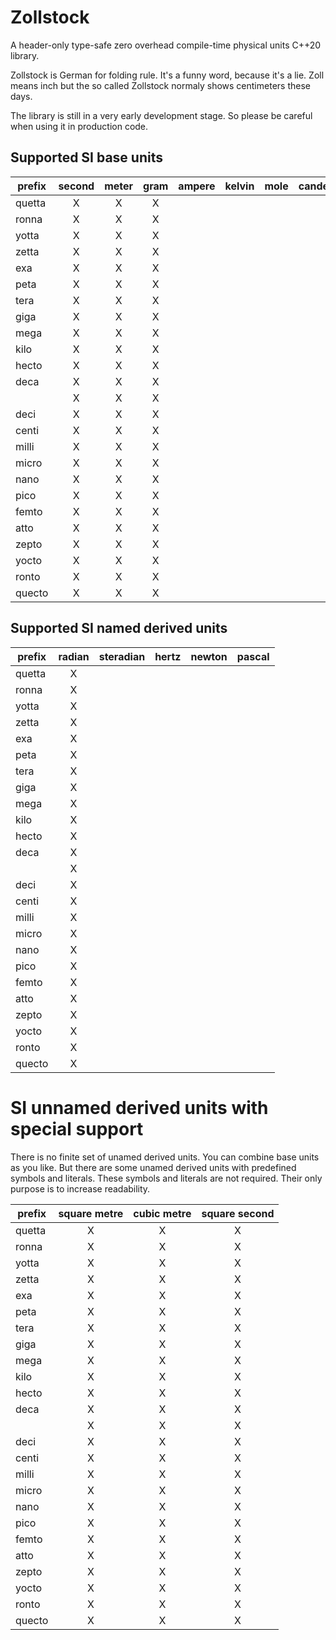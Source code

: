# Zollstock
A header-only type-safe zero overhead compile-time physical units C++20 library.

Zollstock is German for folding rule. It's a funny word, because it's a lie. Zoll means inch but the
so called Zollstock normaly shows centimeters these days.

The library is still in a very early development stage. So please be careful when using it in
production code.

## Supported SI base units

| prefix | second | meter | gram | ampere | kelvin | mole | candela |
|--------|:------:|:-----:|:----:|:------:|:------:|:----:|:-------:|
| quetta |    X   |   X   |   X  |        |        |      |         |
| ronna  |    X   |   X   |   X  |        |        |      |         |
| yotta  |    X   |   X   |   X  |        |        |      |         |
| zetta  |    X   |   X   |   X  |        |        |      |         |
| exa    |    X   |   X   |   X  |        |        |      |         |
| peta   |    X   |   X   |   X  |        |        |      |         |
| tera   |    X   |   X   |   X  |        |        |      |         |
| giga   |    X   |   X   |   X  |        |        |      |         |
| mega   |    X   |   X   |   X  |        |        |      |         |
| kilo   |    X   |   X   |   X  |        |        |      |         |
| hecto  |    X   |   X   |   X  |        |        |      |         |
| deca   |    X   |   X   |   X  |        |        |      |         |
|        |    X   |   X   |   X  |        |        |      |         |
| deci   |    X   |   X   |   X  |        |        |      |         |
| centi  |    X   |   X   |   X  |        |        |      |         |
| milli  |    X   |   X   |   X  |        |        |      |         |
| micro  |    X   |   X   |   X  |        |        |      |         |
| nano   |    X   |   X   |   X  |        |        |      |         |
| pico   |    X   |   X   |   X  |        |        |      |         |
| femto  |    X   |   X   |   X  |        |        |      |         |
| atto   |    X   |   X   |   X  |        |        |      |         |
| zepto  |    X   |   X   |   X  |        |        |      |         |
| yocto  |    X   |   X   |   X  |        |        |      |         |
| ronto  |    X   |   X   |   X  |        |        |      |         |
| quecto |    X   |   X   |   X  |        |        |      |         |

## Supported SI named derived units

| prefix | radian | steradian | hertz | newton | pascal |
|--------|:------:|:---------:|:-----:|:------:|:------:|
| quetta |    X   |           |       |        |        |
| ronna  |    X   |           |       |        |        |
| yotta  |    X   |           |       |        |        |
| zetta  |    X   |           |       |        |        |
| exa    |    X   |           |       |        |        |
| peta   |    X   |           |       |        |        |
| tera   |    X   |           |       |        |        |
| giga   |    X   |           |       |        |        |
| mega   |    X   |           |       |        |        |
| kilo   |    X   |           |       |        |        |
| hecto  |    X   |           |       |        |        |
| deca   |    X   |           |       |        |        |
|        |    X   |           |       |        |        |
| deci   |    X   |           |       |        |        |
| centi  |    X   |           |       |        |        |
| milli  |    X   |           |       |        |        |
| micro  |    X   |           |       |        |        |
| nano   |    X   |           |       |        |        |
| pico   |    X   |           |       |        |        |
| femto  |    X   |           |       |        |        |
| atto   |    X   |           |       |        |        |
| zepto  |    X   |           |       |        |        |
| yocto  |    X   |           |       |        |        |
| ronto  |    X   |           |       |        |        |
| quecto |    X   |           |       |        |        |

# SI unnamed derived units with special support

There is no finite set of unamed derived units. You can combine base units as you like. But there
are some unamed derived units with predefined symbols and literals. These symbols and literals
are not required. Their only purpose is to increase readability.

| prefix | square metre | cubic metre | square second |
|--------|:------------:|:-----------:|:-------------:|
| quetta |       X      |      X      |       X       |
| ronna  |       X      |      X      |       X       |
| yotta  |       X      |      X      |       X       |
| zetta  |       X      |      X      |       X       |
| exa    |       X      |      X      |       X       |
| peta   |       X      |      X      |       X       |
| tera   |       X      |      X      |       X       |
| giga   |       X      |      X      |       X       |
| mega   |       X      |      X      |       X       |
| kilo   |       X      |      X      |       X       |
| hecto  |       X      |      X      |       X       |
| deca   |       X      |      X      |       X       |
|        |       X      |      X      |       X       |
| deci   |       X      |      X      |       X       |
| centi  |       X      |      X      |       X       |
| milli  |       X      |      X      |       X       |
| micro  |       X      |      X      |       X       |
| nano   |       X      |      X      |       X       |
| pico   |       X      |      X      |       X       |
| femto  |       X      |      X      |       X       |
| atto   |       X      |      X      |       X       |
| zepto  |       X      |      X      |       X       |
| yocto  |       X      |      X      |       X       |
| ronto  |       X      |      X      |       X       |
| quecto |       X      |      X      |       X       |
